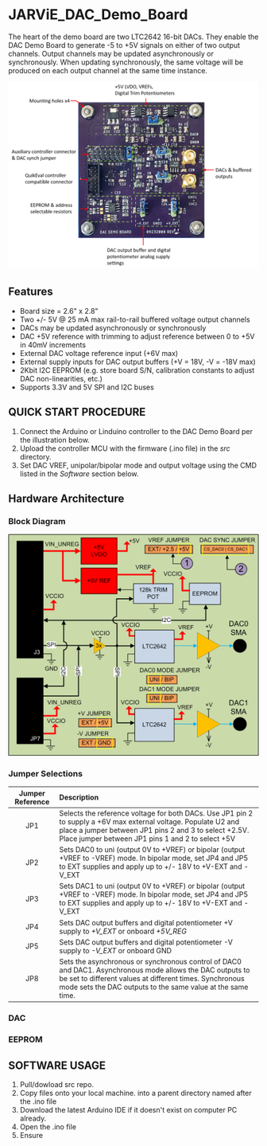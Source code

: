# JARViE_DAC_Demo_Board
 The heart of the demo board are two LTC2642 16-bit DACs. They enable the DAC Demo Board to generate -5 to +5V signals on either of two output channels. Output channels may be updated asynchronously or synchronously. When updating synchronously, the same voltage will be produced on each output channel at the same time instance.
 
![Demo_Board_Annotated_IMG](https://github.com/DudeYarvie/JARVIE_16-Bit_DAC_Demo_Board/blob/master/Reference%20Docs/JARViE_DAC_DEMO_Board_Annotate.png)

## Features
* Board size = 2.6" x 2.8"
* Two +/- 5V @ 25 mA max rail-to-rail buffered voltage output channels
* DACs may be updated asynchronously or synchronously
* DAC +5V reference with trimming to adjust reference between 0 to +5V in 40mV increments   
* External DAC voltage reference input (+6V max)
* External supply inputs for DAC output buffers (+V = 18V, -V = -18V max)   
* 2Kbit I2C EEPROM (e.g. store board S/N, calibration constants to adjust DAC non-linearities, etc.)
* Supports 3.3V and 5V SPI and I2C buses

##  QUICK START PROCEDURE
1. Connect the Arduino or Linduino controller to the DAC Demo Board per the illustration below.
2. Upload the controller MCU with the firmware (.ino file) in the *src* directory.
3. Set DAC VREF, unipolar/bipolar mode and output voltage using the CMD listed in the *Software* section below.

## Hardware Architecture 
### Block Diagram
![Demo_Board_Block_Diagram](https://github.com/DudeYarvie/JARVIE_16-Bit_DAC_Demo_Board/blob/master/Reference%20Docs/JARViE_DAC_DEMO_Block_Diagram.png)
### Jumper Selections
| Jumper Reference| Description |
|:---:|:---|
| JP1 | Selects the reference voltage for both DACs.  Use JP1 pin 2 to supply a +6V max external voltage.  Populate U2 and place a jumper between JP1 pins 2 and 3 to select +2.5V.  Place jumper between JP1 pins 1 and 2 to select +5V |
| JP2 |  Sets DAC0 to uni (output 0V to +VREF) or bipolar (output +VREF to -VREF) mode.  In bipolar mode, set JP4 and JP5 to EXT supplies and apply up to +/- 18V to +V-EXT and -V_EXT  |
| JP3 | Sets DAC1 to uni (output 0V to +VREF) or bipolar (output +VREF to -VREF) mode.  In bipolar mode, set JP4 and JP5 to EXT supplies and apply up to +/- 18V to +V-EXT and -V_EXT |
| JP4 | Sets DAC output buffers and digital potentiometer +V supply to *+V_EXT* or onboard *+5V_REG* |
| JP5 | Sets DAC output buffers and digital potentiometer -V supply to *-V_EXT* or onboard GND |
| JP8 | Sets the asynchronous or synchronous control of DAC0 and DAC1.  Asynchronous mode allows the DAC outputs to be set to different values at different times.  Synchronous mode sets the DAC outputs to the same value at the same time. |

### DAC
### EEPROM


## SOFTWARE USAGE
1. Pull/dowload src repo.  
2. Copy files onto your local machine. into a parent directory named after the .ino file
3. Download the latest Arduino IDE if it doesn't exist on computer PC already.
4. Open the .ino file
5. Ensure 
